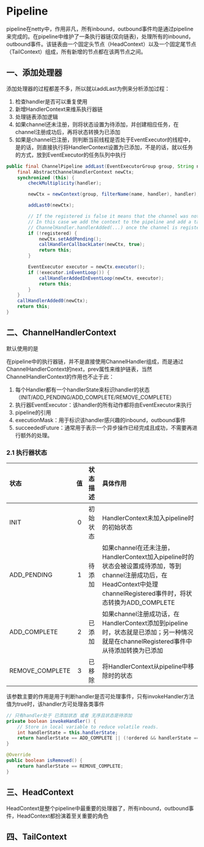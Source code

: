 # Pipeline

pipeline在netty中，作用非凡，所有inbound，outbound事件均是通过pipeline来完成的。在pipeline中维护了一条执行器链(双向链表)，处理所有的inbound，outbound事件。该链表由一个固定头节点（HeadContext）以及一个固定尾节点（TailContext）组成，所有新增的节点都在该两节点之间。

## 一、添加处理器

添加处理器的过程都差不多，所以就以addLast为例来分析添加过程：
1. 检查handler是否可以重复使用
2. 新增HandlerContext来维系执行器链
3. 处理链表添加逻辑
4. 如果channel还未注册，则将状态设置为待添加，并创建相应任务，在channel注册成功后，再将状态转换为已添加
5. 如果是channel已注册，则判断当前线程是否处于EventExecutor的线程中，是的话，则直接执行将HandlerContext设置为已添加，不是的话，就以任务的方式，放到EventExecutor的任务队列中执行

```java
public final ChannelPipeline addLast(EventExecutorGroup group, String name, ChannelHandler handler) {
    final AbstractChannelHandlerContext newCtx;
    synchronized (this) {
        checkMultiplicity(handler);

        newCtx = newContext(group, filterName(name, handler), handler);

        addLast0(newCtx);

        // If the registered is false it means that the channel was not registered on an eventLoop yet.
        // In this case we add the context to the pipeline and add a task that will call
        // ChannelHandler.handlerAdded(...) once the channel is registered.
        if (!registered) {
            newCtx.setAddPending();
            callHandlerCallbackLater(newCtx, true);
            return this;
        }

        EventExecutor executor = newCtx.executor();
        if (!executor.inEventLoop()) {
            callHandlerAddedInEventLoop(newCtx, executor);
            return this;
        }
    }
    callHandlerAdded0(newCtx);
    return this;
}
```

## 二、ChannelHandlerContext

默认使用的是

在pipeline中的执行器链，并不是直接使用ChannelHandler组成，而是通过ChannelHandlerContext的next，prev属性来维护链表，当然ChannelHandlerContext的作用也不止于此：
1. 每个Handler都有一个handlerState来标识handler的状态（INIT/ADD_PENDING/ADD_COMPLETE/REMOVE_COMPLETE）
2. 执行器EventExecutor：该handler的所有动作都将由EventExecutor来执行
3. pipeline的引用
4. executionMask：用于标识该handler感兴趣的inbound，outbound事件
5. succeededFuture：通常用于表示一个异步操作已经完成且成功，不需要再进行额外的处理。

### 2.1 执行器状态

|状态|值|状态描述|具体作用|
|:---|:--:|:---|:---|
|INIT|0|初始状态|HandlerContext未加入pipeline时的初始状态|
|ADD_PENDING|1|待添加|如果channel在还未注册，HandlerContext加入pipeline时的状态会被设置成待添加，等到channel注册成功后，在HeadContext中处理channelRegistered事件时，将状态转换为ADD_COMPLETE|
|ADD_COMPLETE|2|已添加|如果channel注册成功话，在HandlerContext添加到pipeline时，状态就是已添加；另一种情况就是在channelRegistered事件中从待添加转换为已添加|
|REMOVE_COMPLETE|3|已移除|将HandlerContext从pipeline中移除时的状态|

该参数主要的作用是用于判断handler是否可处理事件，只有invokeHandler方法值为true时，该handler方可处理各类事件

```java
// 只有handler处于 已添加状态 或者 无序且状态是待添加 
private boolean invokeHandler() {
    // Store in local variable to reduce volatile reads.
    int handlerState = this.handlerState;
    return handlerState == ADD_COMPLETE || (!ordered && handlerState == ADD_PENDING);
}

@Override
public boolean isRemoved() {
    return handlerState == REMOVE_COMPLETE;
}
```

## 三、HeadContext

HeadContext是整个pipeline中最重要的处理器了，所有inbound，outbound事件，HeadContext都扮演着至关重要的角色

## 四、TailContext